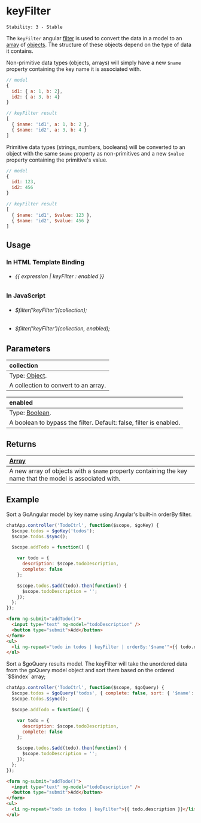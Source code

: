 # keyFilter

```
Stability: 3 - Stable
```

The `keyFilter` angular [filter](http://docs.angularjs.org/guide/filter) is used
to convert the data in a model to an [array](https://developer.mozilla.org/en-US/docs/Web/JavaScript/Reference/Global_Objects/Array)
of [objects](https://developer.mozilla.org/en-US/docs/Web/JavaScript/Reference/Global_Objects/Object).
The structure of these objects depend on the type of data it contains.

Non-primitive data types (objects, arrays) will simply have a new `$name`
property containing the key name it is associated with.

```js
// model
{
  id1: { a: 1, b: 2},
  id2: { a: 3, b: 4}
}

// keyFilter result
[
  { $name: 'id1', a: 1, b: 2 },
  { $name: 'id2', a: 3, b: 4 }
]
```

Primitive data types (strings, numbers, booleans) will be converted to an object
with the same `$name` property as non-primitives and a new `$value` property
containing the primitive's value.

```js
// model
{
  id1: 123,
  id2: 456
}

// keyFilter result
[
  { $name: 'id1', $value: 123 },
  { $name: 'id2', $value: 456 }
]
```

## Usage

### In HTML Template Binding

- ###### {{ expression | keyFilter : enabled }}

### In JavaScript

- ###### $filter('keyFilter')(collection);
- ###### $filter('keyFilter')(collection, enabled);

## Parameters

| collection |
|:---|
| Type: [Object](https://developer.mozilla.org/en-US/docs/Web/JavaScript/Reference/Global_Objects/Object). |
| A collection to convert to an array. |

| enabled |
|:---|
| Type: [Boolean](https://developer.mozilla.org/en-US/docs/Web/JavaScript/Reference/Global_Objects/Boolean). |
| A boolean to bypass the filter. Default: false, filter is enabled. |

## Returns

| [Array](https://developer.mozilla.org/en-US/docs/Web/JavaScript/Reference/Global_Objects/Array) |
| :--|
| A new array of objects with a `$name` property containing the key name that the model is associated with. |

## Example

Sort a GoAngular model by key name using Angular's built-in orderBy filter.

```js
chatApp.controller('TodoCtrl', function($scope, $goKey) {
  $scope.todos = $goKey('todos');
  $scope.todos.$sync();

  $scope.addTodo = function() {

    var todo = {
      description: $scope.todoDescription,
      complete: false
    };

    $scope.todos.$add(todo).then(function() {
      $scope.todoDescription = '';
    });
  };
});
```

```html
<form ng-submit="addTodo()">
  <input type="text" ng-model="todoDescription" />
  <button type="submit">Add</button>
</form>
<ul>
  <li ng-repeat="todo in todos | keyFilter | orderBy:'$name'">{{ todo.description }}</li>
</ul>
```

Sort a $goQuery results model. The keyFilter will take the unordered data from
the goQuery model object and sort them based on the ordered `$$index` array;

```js
chatApp.controller('TodoCtrl', function($scope, $goQuery) {
  $scope.todos = $goQuery('todos', { complete: false, sort: { '$name': 'desc' } });
  $scope.todos.$sync();

  $scope.addTodo = function() {

    var todo = {
      description: $scope.todoDescription,
      complete: false
    };

    $scope.todos.$add(todo).then(function() {
      $scope.todoDescription = '';
    });
  };
});
```

```html
<form ng-submit="addTodo()">
  <input type="text" ng-model="todoDescription" />
  <button type="submit">Add</button>
</form>
<ul>
  <li ng-repeat="todo in todos | keyFilter">{{ todo.description }}</li>
</ul>
```
